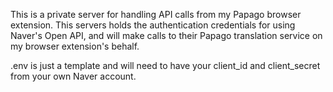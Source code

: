 This is a private server for handling API calls from my Papago browser extension. This servers holds the authentication credentials for using Naver's Open API, and will make calls to their Papago translation service on my browser extension's behalf.

.env is just a template and will need to have your client_id and client_secret from your own Naver account.
